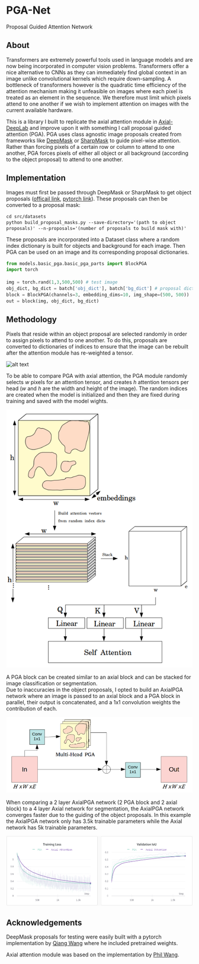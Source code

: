 # PGA-Net
Proposal Guided Attention Network

## About
Transformers are extremely powerful tools used in language models and are now being incorporated in computer vision problems.
Transformers offer a nice alternative to CNNs as they can immediately find global context in an image unlike convolutional kernels which require down-sampling.
A bottleneck of transformers however is the quadratic time efficiency of the attention mechanism making it unfeasible on images where
each pixel is treated as an element in the sequence.  We therefore must limit which pixels attend to one another if we wish to implement 
attention on images with the current available hardware.

This is a library I built to replicate the axial attention module in [Axial-DeepLab](https://arxiv.org/abs/2003.07853)
and improve upon it with something I call proposal guided attention (PGA).  PGA uses class agnostic image proposals 
created from frameworks like [DeepMask](https://arxiv.org/abs/1506.06204) or [SharpMask](https://arxiv.org/abs/1603.08695)
to guide pixel-wise attention.  Rather than forcing pixels of a certain row or column to attend to one another, PGA forces 
pixels of either all object or all background (according to the object proposal) to attend to one another.  

## Implementation
Images must first be passed through DeepMask or SharpMask to get object proposals ([officail link](https://github.com/facebookresearch/deepmask), [pytorch link](https://github.com/foolwood/deepmask-pytorch)).
These proposals can then be converted to a proposal mask:
   ```
   cd src/datasets
   python build_proposal_masks.py --save-directory='(path to object proposals)' --n-proposals='(number of proposals to build mask with)'
   ```

These proposals are incorporated into a Dataset class where a random index dictionary is built for objects and background for each image.
Then PGA can be used on an image and its corresponding proposal dictionaries.

```python
from models.basic_pga.basic_pga_parts import BlockPGA
import torch

img = torch.rand(1,3,500,500) # test image
obj_dict, bg_dict = batch['obj_dict'], batch['bg_dict'] # proposal dictionaries from a dataloader
block = BlockPGA(channels=3, embedding_dims=10, img_shape=(500, 500))
out = block(img, obj_dict, bg_dict)
```

## Methodology
Pixels that reside within
an object proposal are selected randomly in order to assign pixels to attend to one another.  To do this, proposals are converted to 
dictionaries of indices to ensure that the image can be rebuilt after the attention module has re-weighted a tensor.

![alt text](https://github.com/dansola/PGA-Net/blob/master/images/ran_ind.png)

To be able to compare PGA with axial attention, the PGA module randomly selects *w* pixels for an attention tensor, and creates *h* attention tensors per head (*w* and *h* are the width and height of the image).
The random indices are created when the model is initialized and then they are fixed during training and saved with the model wights.

![alt text](https://github.com/dansola/PGA-Net/blob/master/images/pga.png)

A PGA block can be created similar to an axial block and can be stacked for image classification or segmentation.  
Due to inaccuracies in the object proposals, I opted to build an AxialPGA network where an image is passed to an axial block and 
a PGA block in parallel, their output is concatenated, and a 1x1 convolution weights the contribution of each.

![alt text](https://github.com/dansola/PGA-Net/blob/master/images/pga_block.png)

When comparing a 2 layer AxialPGA network (2 PGA block and 2 axial block) to a 4 layer Axial network for segmentation, the AxialPGA network
converges faster due to the guiding of the object proposals.  In this example the AxialPGA network only has 3.5k trainable parameters while the 
Axial network has 5k trainable parameters.

![alt text](https://github.com/dansola/PGA-Net/blob/master/images/converge.png)
 
## Acknowledgements

DeepMask proposals for testing were easily built with a pytorch implementation by [Qiang Wang](https://github.com/foolwood/deepmask-pytorch) where he included pretrained weights.

Axial attention module was based on the implementation by [Phil Wang](https://github.com/lucidrains/axial-attention).
